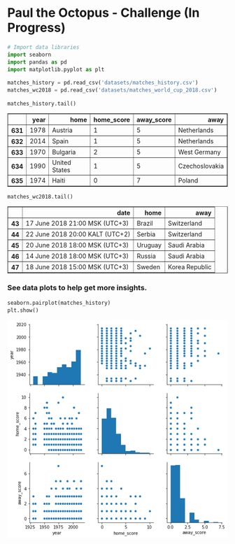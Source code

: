 
# Paul the Octopus - Challenge (In Progress)


```python
# Import data libraries
import seaborn
import pandas as pd
import matplotlib.pyplot as plt
```


```python
matches_history = pd.read_csv('datasets/matches_history.csv')
matches_wc2018 = pd.read_csv('datasets/matches_world_cup_2018.csv')
```


```python
matches_history.tail()
```




<div>
<style scoped>
    .dataframe tbody tr th:only-of-type {
        vertical-align: middle;
    }

    .dataframe tbody tr th {
        vertical-align: top;
    }

    .dataframe thead th {
        text-align: right;
    }
</style>
<table border="1" class="dataframe">
  <thead>
    <tr style="text-align: right;">
      <th></th>
      <th>year</th>
      <th>home</th>
      <th>home_score</th>
      <th>away_score</th>
      <th>away</th>
    </tr>
  </thead>
  <tbody>
    <tr>
      <th>631</th>
      <td>1978</td>
      <td>Austria</td>
      <td>1</td>
      <td>5</td>
      <td>Netherlands</td>
    </tr>
    <tr>
      <th>632</th>
      <td>2014</td>
      <td>Spain</td>
      <td>1</td>
      <td>5</td>
      <td>Netherlands</td>
    </tr>
    <tr>
      <th>633</th>
      <td>1970</td>
      <td>Bulgaria</td>
      <td>2</td>
      <td>5</td>
      <td>West Germany</td>
    </tr>
    <tr>
      <th>634</th>
      <td>1990</td>
      <td>United States</td>
      <td>1</td>
      <td>5</td>
      <td>Czechoslovakia</td>
    </tr>
    <tr>
      <th>635</th>
      <td>1974</td>
      <td>Haiti</td>
      <td>0</td>
      <td>7</td>
      <td>Poland</td>
    </tr>
  </tbody>
</table>
</div>




```python
matches_wc2018.tail()
```




<div>
<style scoped>
    .dataframe tbody tr th:only-of-type {
        vertical-align: middle;
    }

    .dataframe tbody tr th {
        vertical-align: top;
    }

    .dataframe thead th {
        text-align: right;
    }
</style>
<table border="1" class="dataframe">
  <thead>
    <tr style="text-align: right;">
      <th></th>
      <th>date</th>
      <th>home</th>
      <th>away</th>
    </tr>
  </thead>
  <tbody>
    <tr>
      <th>43</th>
      <td>17 June 2018 21:00 MSK (UTC+3)</td>
      <td>Brazil</td>
      <td>Switzerland</td>
    </tr>
    <tr>
      <th>44</th>
      <td>22 June 2018 20:00 KALT (UTC+2)</td>
      <td>Serbia</td>
      <td>Switzerland</td>
    </tr>
    <tr>
      <th>45</th>
      <td>20 June 2018 18:00 MSK (UTC+3)</td>
      <td>Uruguay</td>
      <td>Saudi Arabia</td>
    </tr>
    <tr>
      <th>46</th>
      <td>14 June 2018 18:00 MSK (UTC+3)</td>
      <td>Russia</td>
      <td>Saudi Arabia</td>
    </tr>
    <tr>
      <th>47</th>
      <td>18 June 2018 15:00 MSK (UTC+3)</td>
      <td>Sweden</td>
      <td>Korea Republic</td>
    </tr>
  </tbody>
</table>
</div>



### See data plots to help get more insights.


```python
seaborn.pairplot(matches_history)
plt.show()
```


![png](output_6_0.png)


